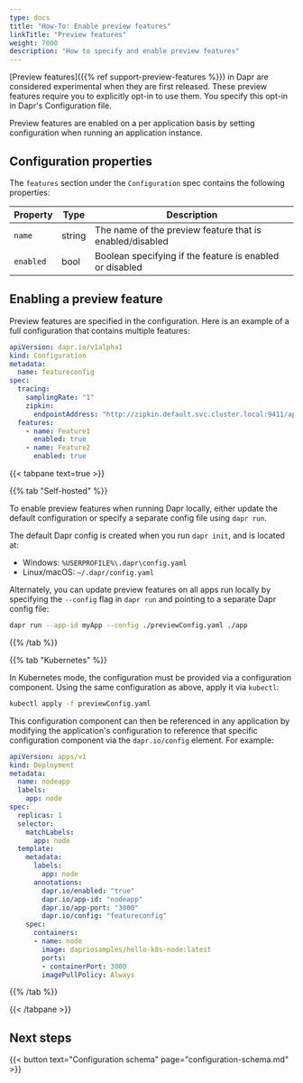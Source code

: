 ```yaml
---
type: docs
title: "How-To: Enable preview features"
linkTitle: "Preview features"
weight: 7000
description: "How to specify and enable preview features"
---
```


[Preview features]({{% ref support-preview-features %}}) in Dapr are considered experimental when they are first released. These preview features require you to explicitly opt-in to use them. You specify this opt-in in Dapr's Configuration file.

Preview features are enabled on a per application basis by setting configuration when running an application instance.

## Configuration properties

The `features` section under the `Configuration` spec contains the following properties:

| Property       | Type   | Description |
|----------------|--------|-------------|
|`name`|string|The name of the preview feature that is enabled/disabled
|`enabled`|bool|Boolean specifying if the feature is enabled or disabled

## Enabling a preview feature

Preview features are specified in the configuration. Here is an example of a full configuration that contains multiple features:

```yaml
apiVersion: dapr.io/v1alpha1
kind: Configuration
metadata:
  name: featureconfig
spec:
  tracing:
    samplingRate: "1"
    zipkin:
      endpointAddress: "http://zipkin.default.svc.cluster.local:9411/api/v2/spans"
  features:
    - name: Feature1
      enabled: true
    - name: Feature2
      enabled: true
```

{{< tabpane text=true >}}

<!--self-hosted-->
{{% tab "Self-hosted" %}}

To enable preview features when running Dapr locally, either update the default configuration or specify a separate config file using `dapr run`.

The default Dapr config is created when you run `dapr init`, and is located at:
- Windows: `%USERPROFILE%\.dapr\config.yaml`
- Linux/macOS: `~/.dapr/config.yaml`

Alternately, you can update preview features on all apps run locally by specifying the `--config` flag in `dapr run` and pointing to a separate Dapr config file:

```bash
dapr run --app-id myApp --config ./previewConfig.yaml ./app
```

{{% /tab %}}

<!--kubernetes-->
{{% tab "Kubernetes" %}}

In Kubernetes mode, the configuration must be provided via a configuration component. Using the same configuration as above, apply it via `kubectl`:

```bash
kubectl apply -f previewConfig.yaml
```

This configuration component can then be referenced in any application by modifying the application's configuration to reference that specific configuration component via the `dapr.io/config` element. For example:

```yaml
apiVersion: apps/v1
kind: Deployment
metadata:
  name: nodeapp
  labels:
    app: node
spec:
  replicas: 1
  selector:
    matchLabels:
      app: node
  template:
    metadata:
      labels:
        app: node
      annotations:
        dapr.io/enabled: "true"
        dapr.io/app-id: "nodeapp"
        dapr.io/app-port: "3000"
        dapr.io/config: "featureconfig"
    spec:
      containers:
      - name: node
        image: dapriosamples/hello-k8s-node:latest
        ports:
        - containerPort: 3000
        imagePullPolicy: Always
```

{{% /tab %}}

{{< /tabpane >}}

## Next steps

{{< button text="Configuration schema" page="configuration-schema.md" >}}
